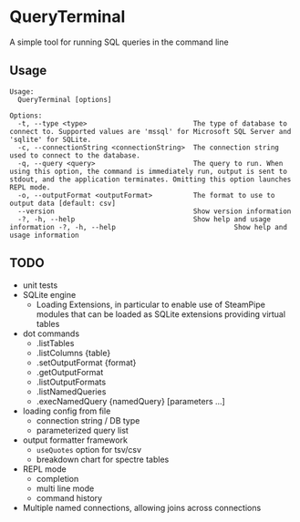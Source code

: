 # QueryTerminal

A simple tool for running SQL queries in the command line

## Usage
```
Usage:
  QueryTerminal [options]

Options:
  -t, --type <type>                          The type of database to connect to. Supported values are 'mssql' for Microsoft SQL Server and 'sqlite' for SQLite.
  -c, --connectionString <connectionString>  The connection string used to connect to the database.
  -q, --query <query>                        The query to run. When using this option, the command is immediately run, output is sent to stdout, and the application terminates. Omitting this option launches REPL mode.
  -o, --outputFormat <outputFormat>          The format to use to output data [default: csv]
  --version                                  Show version information
  -?, -h, --help                             Show help and usage information -?, -h, --help                             Show help and usage information
```

## TODO
- unit tests
- SQLite engine
    - Loading Extensions, in particular to enable use of SteamPipe modules that can be loaded as SQLite extensions providing virtual tables
- dot commands
    - .listTables
    - .listColumns {table}
    - .setOutputFormat {format}
    - .getOutputFormat
    - .listOutputFormats
    - .listNamedQueries
    - .execNamedQuery {namedQuery} [parameters ...]
- loading config from file
    - connection string / DB type
    - parameterized query list
- output formatter framework
    - `useQuotes` option for tsv/csv
    - breakdown chart for spectre tables
- REPL mode
    - completion
    - multi line mode
    - command history
- Multiple named connections, allowing joins across connections
